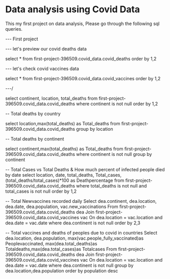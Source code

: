 # Data analysis using Covid Data
This my first project on data analysis, Please go through the following sql queries.


--- First project

--- let's preview our covid deaths data

select *
from first-project-396509.covid_data.covid_deaths
order by 1,2

--- let's check covid vaccines data

select *
from first-project-396509.covid_data.covid_vaccines
order by 1,2

---/

select continent, location, total_deaths
from first-project-396509.covid_data.covid_deaths
where continent is not null
order by 1,2


-- Total deaths by country

select location,max(total_deaths) as Total_deaths
from first-project-396509.covid_data.covid_deaths
group by location

-- Total deaths by continent

select continent,max(total_deaths) as Total_deaths
from first-project-396509.covid_data.covid_deaths
where continent is not null
group by continent


-- Total Cases vs Total Deaths & How much percent of infected people died by date
select location, date, total_deaths, Total_cases,(total_deaths/total_cases)*100 as Deathpercentage
from first-project-396509.covid_data.covid_deaths
where total_deaths is not null and total_cases is not null
order by 1,2

-- Total Newvaccines recorded daily
Select dea.continent, dea.location, dea.date, dea.population, vac.new_vaccinations
From first-project-396509.covid_data.covid_deaths  dea
Join first-project-396509.covid_data.covid_vaccines  vac
	On dea.location = vac.location
	and dea.date = vac.date
where dea.continent is not null 
order by 2,3

-- Total vaccines and deaths of peoples due to covid in countries
Select dea.location, dea.population, max(vac.people_fully_vaccinated)as Peoplevaccinated, max(dea.total_deaths)as Totaldeaths,max(dea.total_cases)as Totalcases
From first-project-396509.covid_data.covid_deaths  dea
Join first-project-396509.covid_data.covid_vaccines  vac
	On dea.location = vac.location
	and dea.date = vac.date
where dea.continent is not null 
group by dea.location,dea.population
order by population desc
